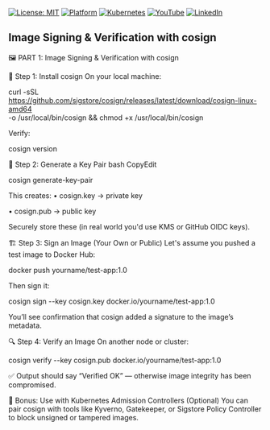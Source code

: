 [![License: MIT](https://img.shields.io/badge/License-MIT-blue.svg)](LICENSE)
[![Platform](https://img.shields.io/badge/platform-Ubuntu%2022.04%2B-lightgrey)](#)
[![Kubernetes](https://img.shields.io/badge/Kubernetes-MicroK8s%20%7C%20kubeadm-blue)](#)
[![YouTube](https://img.shields.io/badge/YouTube-TechShorts-red)](https://www.youtube.com/@adaribain)
[![LinkedIn](https://img.shields.io/badge/LinkedIn-Adari%20Bain-blue)](https://www.linkedin.com/in/adari-bain-298924152/)

## Image Signing & Verification with cosign

🖼️ PART 1: Image Signing & Verification with cosign

🔧 Step 1: Install cosign
On your local machine:



curl -sSL https://github.com/sigstore/cosign/releases/latest/download/cosign-linux-amd64 \
  -o /usr/local/bin/cosign && chmod +x /usr/local/bin/cosign


Verify:



cosign version



🔐 Step 2: Generate a Key Pair
bash
CopyEdit


cosign generate-key-pair


This creates:
• cosign.key → private key

• cosign.pub → public key


Securely store these (in real world you'd use KMS or GitHub OIDC keys).

🏗 Step 3: Sign an Image (Your Own or Public)
Let's assume you pushed a test image to Docker Hub:



docker push yourname/test-app:1.0


Then sign it:



cosign sign --key cosign.key docker.io/yourname/test-app:1.0


You’ll see confirmation that cosign added a signature to the image’s metadata.

🔍 Step 4: Verify an Image
On another node or cluster:



cosign verify --key cosign.pub docker.io/yourname/test-app:1.0


✅ Output should say “Verified OK” — otherwise image integrity has been compromised.

🧪 Bonus: Use with Kubernetes Admission Controllers (Optional)
You can pair cosign with tools like Kyverno, Gatekeeper, or Sigstore Policy Controller to block unsigned or tampered images.


